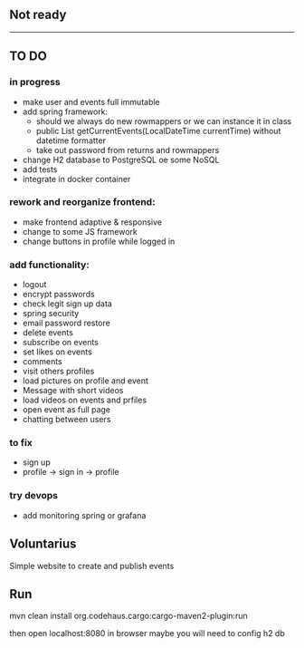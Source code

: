 ## Not ready

---

## TO DO

### in progress
* make user and events full immutable
* add spring framework:
  - should we always do new rowmappers or we can instance it in class
  - public List<Event> getCurrentEvents(LocalDateTime currentTime) without datetime formatter
  - take out password from returns and rowmappers
* change H2 database to PostgreSQL oe some NoSQL
* add tests
* integrate in docker container


### rework and reorganize frontend: 
* make frontend adaptive & responsive
* change to some JS framework
* change buttons in profile while logged in

### add functionality:
* logout 
* encrypt passwords
* check legit sign up data
* spring security 
* email password restore
* delete events
* subscribe on events
* set likes on events
* comments
* visit others profiles
* load pictures on profile and event
* Message with short videos
* load videos on events and prfiles
* open event as full page
* chatting between users

### to fix
* sign up
* profile -> sign in -> profile

### try devops
* add monitoring spring or grafana

## Voluntarius

Simple website to create and publish events

## Run

mvn clean install org.codehaus.cargo:cargo-maven2-plugin:run

then open localhost:8080 in browser
maybe you will need to config h2 db


